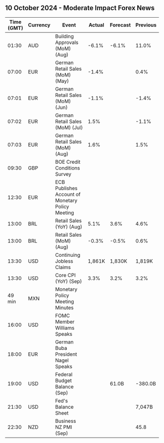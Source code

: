 ## 10 October 2024 - Moderate Impact Forex News

| Time (GMT) | Currency | Event | Actual | Forecast | Previous |
|------|----------|-------|--------|----------|----------|
| 01:30 | AUD | Building Approvals (MoM) (Aug) | -6.1% | -6.1% | 11.0% |
| 07:00 | EUR | German Retail Sales (MoM) (May) | -1.4% |  | 0.4% |
| 07:01 | EUR | German Retail Sales (MoM) (Jun) | -1.1% |  | -1.4% |
| 07:02 | EUR | German Retail Sales (MoM) (Jul) | 1.5% |  | -1.1% |
| 07:03 | EUR | German Retail Sales (MoM) (Aug) | 1.6% |  | 1.5% |
| 09:30 | GBP | BOE Credit Conditions Survey |  |  |  |
| 12:30 | EUR | ECB Publishes Account of Monetary Policy Meeting |  |  |  |
| 13:00 | BRL | Retail Sales (YoY) (Aug) | 5.1% | 3.6% | 4.6% |
| 13:00 | BRL | Retail Sales (MoM) (Aug) | -0.3% | -0.5% | 0.6% |
| 13:30 | USD | Continuing Jobless Claims | 1,861K | 1,830K | 1,819K |
| 13:30 | USD | Core CPI (YoY) (Sep) | 3.3% | 3.2% | 3.2% |
| 49 min | MXN | Monetary Policy Meeting Minutes |  |  |  |
| 16:00 | USD | FOMC Member Williams Speaks |  |  |  |
| 18:00 | EUR | German Buba President Nagel Speaks |  |  |  |
| 19:00 | USD | Federal Budget Balance (Sep) |  | 61.0B | -380.0B |
| 21:30 | USD | Fed's Balance Sheet |  |  | 7,047B |
| 22:30 | NZD | Business NZ PMI (Sep) |  |  | 45.8 |
